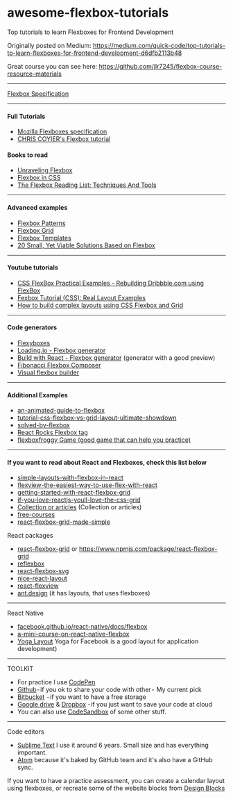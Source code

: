 # awesome-flexbox-tutorials
Top tutorials to learn Flexboxes for Frontend Development

Originally posted on Medium: https://medium.com/quick-code/top-tutorials-to-learn-flexboxes-for-frontend-development-d6dfb2113b48

Great course you can see here: https://github.com/jlr7245/flexbox-course-resource-materials

---


[Flexbox Specification](https://developer.mozilla.org/en-US/docs/Glossary/Flexbox)


---

#### Full Tutorials
- [Mozilla Flexboxes specification](https://developer.mozilla.org/en-US/docs/Learn/CSS/CSS_layout/Flexbox)
- [CHRIS COYIER's Flexbox tutorial](https://css-tricks.com/snippets/css/a-guide-to-flexbox/)

#### Books to read
- [Unraveling Flexbox](https://unravelingflexbox.com/)
- [Flexbox in CSS](https://www.oreilly.com/library/view/flexbox-in-css/9781491981474/)
- [The Flexbox Reading List: Techniques And Tools](https://www.smashingmagazine.com/2016/02/the-flexbox-reading-list/)



---

#### Advanced examples
- [Flexbox Patterns](https://www.flexboxpatterns.com/)
- [Flexbox Grid](http://flexboxgrid.com/)
- [Flexbox Templates](https://www.quackit.com/html/templates/css_flexbox_templates.cfm)
- [20 Small, Yet Viable Solutions Based on Flexbox](https://designmodo.com/flexbox-snippets/)



---

#### Youtube tutorials
- [CSS FlexBox Practical Examples - Rebuilding Dribbble.com using FlexBox](https://www.youtube.com/watch?v=H1lREysgdgc)
- [Fexbox Tutorial (CSS): Real Layout Examples](https://www.youtube.com/watch?v=k32voqQhODc)
- [How to build complex layouts using CSS Flexbox and Grid](https://www.youtube.com/watch?v=Y7pT1zZLJb0)



---

#### Code generators

- [Flexyboxes](http://the-echoplex.net/flexyboxes/)
- [Loading.io - Flexbox generator](https://loading.io/flexbox/)
- [Build with React - Flexbox generator](http://flexbox.buildwithreact.com/) (generator with a good preview)
- [Fibonacci Flexbox Composer](http://maxsteenbergen.com/fibonacci/) 
- [Visual flexbox builder](https://flexbox.webflow.com/)



---

#### Additional Examples
- [an-animated-guide-to-flexbox](https://medium.freecodecamp.org/an-animated-guide-to-flexbox-d280cf6afc35)
- [tutorial-css-flexbox-vs-grid-layout-ultimate-showdown](https://thenewstack.io/tutorial-css-flexbox-vs-grid-layout-ultimate-showdown/)
- [solved-by-flexbox](https://philipwalton.github.io/solved-by-flexbox/)
- [React Rocks Flexbox tag](https://react.rocks/tag/Flexbox)
- [flexboxfroggy Game  (good game that can help you practice)](https://flexboxfroggy.com/)



---

#### If you want to read about React and Flexboxes, check this list below

- [simple-layouts-with-flexbox-in-react](https://dev.to/llorentegerman/simple-layouts-with-flexbox-in-react-55kf)
- [flexview-the-easiest-way-to-use-flex-with-react](https://blog.buildo.io/flexview-the-easiest-way-to-use-flex-with-react-c698db55926a)
- [getting-started-with-react-flexbox-grid](http://www.redbitdev.com/getting-started-with-react-flexbox-grid/)
- [if-you-love-reactjs-youll-love-the-css-grid](https://medium.com/flexbox-and-grids/if-you-love-reactjs-youll-love-the-css-grid-52933e0d61ac)
- [Collection or articles](https://medium.com/flexbox-and-grids) (Collection or articles)
- [free-courses](https://medium.com/flexbox-and-grids/free-courses-49ce873bfa75)
- [react-flexbox-grid-made-simple](https://reactjsexample.com/react-flexbox-grid-made-simple/)

React packages
- [react-flexbox-grid](https://roylee0704.github.io/react-flexbox-grid/) or https://www.npmjs.com/package/react-flexbox-grid
- [reflexbox](https://github.com/jxnblk/reflexbox)
- [react-flexbox-svg](https://github.com/paulmelnikow/react-flexbox-svg)
- [nice-react-layout](https://github.com/ekros/nice-react-layout)
- [react-flexview](https://github.com/buildo/react-flexview)
- [ant.design](https://ant.design/) (it has layouts, that uses flexboxes)



---

React Native
- [facebook.github.io/react-native/docs/flexbox](https://facebook.github.io/react-native/docs/flexbox)
- [a-mini-course-on-react-native-flexbox](https://medium.com/@yoniweisbrod/a-mini-course-on-react-native-flexbox-2832a1ccc6)
- [Yoga Layout](https://github.com/facebook/yoga) Yoga for Facebook is a good layout for application development)


---

TOOLKIT
- For practice I use [CodePen](https://codepen.io/)
- [Github](https://github.com/) - if you ok to share your code with other -  My current pick
- [Bitbucket](https://bitbucket.org/)  - if you want to have a free storage
- [Google drive](https://www.google.com/drive/) & [Dropbox](https://www.dropbox.com/?landing=dbv2) - if you just want to save your code at cloud
- You can also use [CodeSandbox](https://codesandbox.io/dashboard) of some other stuff.


---

Code editors
- [Sublime Text](https://www.sublimetext.com/3) I use it around 6 years. Small size and has everything important.
- [Atom](https://atom.io/) because it's baked by GitHub team and it's also have a GitHub sync.


If you want to have a practice assessment, you can create a calendar layout using flexboxes, or recreate some of the website blocks from [Design Blocks](https://www.froala.com/design-blocks#playground)
